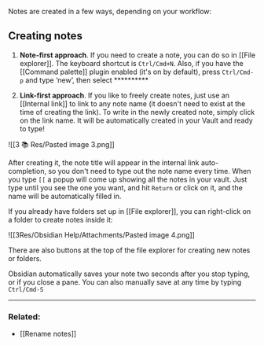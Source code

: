 Notes are created in a few ways, depending on your workflow:

## Creating notes

1. **Note-first approach**. If you need to create a note, you can do so in [[File explorer]]. The keyboard shortcut is `Ctrl/Cmd+N`. Also, if you have the [[Command palette]] plugin enabled (it's on by default), press `Ctrl/Cmd-p` and type ‘new’, then select **********
 
1. **Link-first approach**. If you like to freely create notes, just use an [[Internal link]] to link to any note name (it doesn't need to exist at the time of creating the link). To write in the newly created note, simply click on the link name. It will be automatically created in your Vault and ready to type!

![[3 📚 Res/Pasted image 3.png]]

After creating it, the note title will appear in the internal link auto-completion, so you don't need to type out the note name every time. When you type `[[` a popup will come up showing all the notes in your vault. Just type until you see the one you want, and hit `Return` or click on it, and the name will be automatically filled in.

If you already have folders set up in [[File explorer]], you can right-click on a folder to create notes inside it:

![[3Res/Obsidian Help/Attachments/Pasted image 4.png]]

There are also buttons at the top of the file explorer for creating new notes or folders. 

Obsidian automatically saves your note two seconds after you stop typing, or if you close a pane. You can also manually save at any time by typing `Ctrl/Cmd-S`

---

### Related:

- [[Rename notes]]
